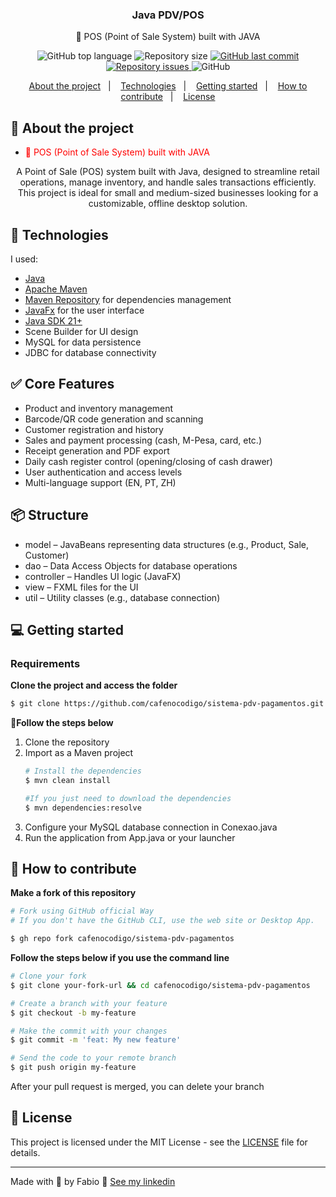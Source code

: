 <h3 align="center">
  Java PDV/POS
</h3>

<p align="center">🛒 POS (Point of Sale System) built with JAVA</p>

<p align="center">
  <img alt="GitHub top language" src="https://img.shields.io/github/languages/top/cafenocodigo/sistema-pdv-pagamentos">

  <img alt="Repository size" src="https://img.shields.io/github/repo-size/cafenocodigo/sistema-pdv-pagamentos">

  <a href="https://github.com/cafenocodigo/sistema-pdv-pagamentos/commits/master">
    <img alt="GitHub last commit" src="https://img.shields.io/github/last-commit/cafenocodigo/sistema-pdv-pagamentos">
  </a>

  <a href="https://github.com/cafenocodigo/sistema-pdv-pagamentos/issues">
    <img alt="Repository issues" src="https://img.shields.io/github/issues/cafenocodigo/sistema-pdv-pagamentos">
  </a>

  <img alt="GitHub" src="https://img.shields.io/github/license/cafenocodigo/sistema-pdv-pagamentos">
</p>

<p align="center">
  <a href="#-about-the-project">About the project</a>&nbsp;&nbsp;&nbsp;|&nbsp;&nbsp;&nbsp;
  <a href="#-technologies">Technologies</a>&nbsp;&nbsp;&nbsp;|&nbsp;&nbsp;&nbsp;
  <a href="#-getting-started">Getting started</a>&nbsp;&nbsp;&nbsp;|&nbsp;&nbsp;&nbsp;
  <a href="#-how-to-contribute">How to contribute</a>&nbsp;&nbsp;&nbsp;|&nbsp;&nbsp;&nbsp;
  <a href="#-license">License</a>
</p>

## 🧭 About the project

- <p style="color: red;">🛒 POS (Point of Sale System) built with JAVA</p>
<p align="center">A Point of Sale (POS) system built with Java, designed to streamline retail operations, manage inventory, and handle sales transactions efficiently. This project is ideal for small and medium-sized businesses looking for a customizable, offline desktop solution.</p>

## 🚀 Technologies 

I used:

- [Java](https://www.java.com/en/)
- [Apache Maven](https://maven.apache.org/)
- [Maven Repository](https://mvnrepository.com/) for dependencies management
- [JavaFx](https://openjfx.io/) for the user interface
- [Java SDK 21+](https://www.oracle.com/java/technologies/javase/)
- Scene Builder for UI design
- MySQL for data persistence
- JDBC for database connectivity

## ✅ Core Features

- Product and inventory management
- Barcode/QR code generation and scanning
- Customer registration and history
- Sales and payment processing (cash, M-Pesa, card, etc.)
- Receipt generation and PDF export
- Daily cash register control (opening/closing of cash drawer)
- User authentication and access levels
- Multi-language support (EN, PT, ZH)

## 📦 Structure

- model – JavaBeans representing data structures (e.g., Product, Sale, Customer)
- dao – Data Access Objects for database operations
- controller – Handles UI logic (JavaFX)
- view – FXML files for the UI
- util – Utility classes (e.g., database connection)

## 💻 Getting started

### Requirements

**Clone the project and access the folder**

```bash
$ git clone https://github.com/cafenocodigo/sistema-pdv-pagamentos.git && cd sistema-pdv-pagamentos
```

**📌Follow the steps below**

1. Clone the repository
2. Import as a Maven project
	```bash
	# Install the dependencies
	$ mvn clean install
	
	#If you just need to download the dependencies
	$ mvn dependencies:resolve
	```
3. Configure your MySQL database connection in Conexao.java
4. Run the application from App.java or your launcher



## 🤔 How to contribute

**Make a fork of this repository**

```bash
# Fork using GitHub official Way
# If you don't have the GitHub CLI, use the web site or Desktop App.

$ gh repo fork cafenocodigo/sistema-pdv-pagamentos
```

**Follow the steps below if you use the command line**

```bash
# Clone your fork
$ git clone your-fork-url && cd cafenocodigo/sistema-pdv-pagamentos

# Create a branch with your feature
$ git checkout -b my-feature

# Make the commit with your changes
$ git commit -m 'feat: My new feature'

# Send the code to your remote branch
$ git push origin my-feature
```

After your pull request is merged, you can delete your branch

## 📝 License

This project is licensed under the MIT License - see the [LICENSE](LICENSE) file for details.

---

Made with 💜 by Fabio 👋 [See my linkedin](https://www.linkedin.com/in/fabiao-chirindza-mainato/)
